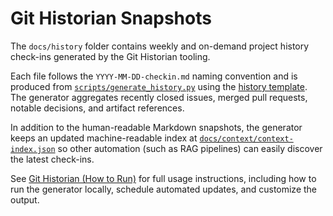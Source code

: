 # Git Historian Snapshots

The `docs/history` folder contains weekly and on-demand project history check-ins generated by the Git Historian tooling.

Each file follows the `YYYY-MM-DD-checkin.md` naming convention and is produced from [`scripts/generate_history.py`](../../scripts/generate_history.py) using the [history template](HISTORY_TEMPLATE.md). The generator aggregates recently closed issues, merged pull requests, notable decisions, and artifact references.

In addition to the human-readable Markdown snapshots, the generator keeps an updated machine-readable index at
[`docs/context/context-index.json`](../context/context-index.json) so other automation (such as RAG pipelines) can easily discover the
latest check-ins.

See [Git Historian (How to Run)](../git-historian.md) for full usage instructions, including how to run the generator locally, schedule automated updates, and customize the output.
